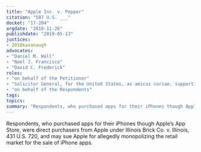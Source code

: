 ```yaml
---
title: "Apple Inc. v. Pepper"
citation: "587 U.S. ___"
docket: "17-204"
argdate: "2018-11-26"
publishdate: "2019-05-13"
justices:
- 2018kavanaugh
advocates:
- "Daniel M. Wall"
- "Noel J. Francisco"
- "David C. Frederick"
roles:
- "on behalf of the Petitioner"
- "Solicitor General, for the United States, as amicus curiae, supporting the Petitioner"
- "on behalf of the Respondents"
tags:
topics:
summary: "Respondents, who purchased apps for their iPhones though Apple’s App Store, were direct purchasers from Apple under Illinois Brick Co. v. Illinois, 431 U.S. 720, and may sue Apple for allegedly monopolizing the retail market for the sale of iPhone apps."
---
```

Respondents, who purchased apps for their iPhones though Apple’s App Store, were direct purchasers from Apple under Illinois Brick Co. v. Illinois, 431 U.S. 720, and may sue Apple for allegedly monopolizing the retail market for the sale of iPhone apps.